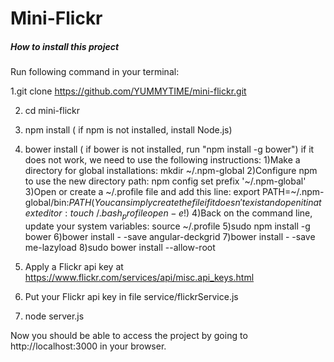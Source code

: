 # Mini-Flickr

##### How to install this project

Run following command in your terminal:

  1.git clone https://github.com/YUMMYTIME/mini-flickr.git

2. cd mini-flickr

3. npm install ( if npm is not installed, install Node.js)

4. bower install ( if bower is not installed, run "npm install -g bower")
if it does not work, we need to use the following instructions:
1)Make a directory for global installations:
mkdir ~/.npm-global
2)Configure npm to use the new directory path:
npm config set prefix '~/.npm-global'
3)Open or create a ~/.profile file and add this line:
export PATH=~/.npm-global/bin:$PATH
(You can simply create the file if it doesn't exist and open it in a text editor:
touch ~/.bash_profile
open -e !$)
4)Back on the command line, update your system variables:
source ~/.profile
5)sudo npm install -g bower
6)bower install - -save angular-deckgrid
7)bower install - -save me-lazyload
8)sudo bower install --allow-root

5. Apply a Flickr api key at https://www.flickr.com/services/api/misc.api_keys.html

6. Put your Flickr api key in file service/flickrService.js

7. node server.js

Now you should be able to access the project by going to http://localhost:3000 in your browser.

